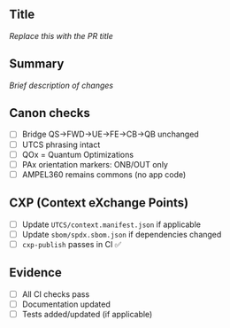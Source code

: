 ## Title
_Replace this with the PR title_

## Summary
_Brief description of changes_

## Canon checks
- [ ] Bridge QS→FWD→UE→FE→CB→QB unchanged
- [ ] UTCS phrasing intact
- [ ] QOx = Quantum Optimizations
- [ ] PAx orientation markers: ONB/OUT only
- [ ] AMPEL360 remains commons (no app code)

## CXP (Context eXchange Points)
- [ ] Update `UTCS/context.manifest.json` if applicable
- [ ] Update `sbom/spdx.sbom.json` if dependencies changed
- [ ] `cxp-publish` passes in CI ✅

## Evidence
- [ ] All CI checks pass
- [ ] Documentation updated
- [ ] Tests added/updated (if applicable)
